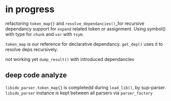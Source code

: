 # in progress

refactoring `token_map{}` and `resolve_dependancies()`_for recursive dependancy support for `expand` related token or
assignment.  Using symbol() with type for `chunk` and `var` with `tsym`.

`token_map` is our reference for declarative dependancy. `get_dep()` uses it to resolve deps recursively.

not working yet `dump_result()` with introduced dependancies

## deep code analyze

`libido_parser.token_map{}` is completedd during `load_lib()`, by sup-parser.
`libido_parser` instance is kept between all parsers via `parser_factory`
